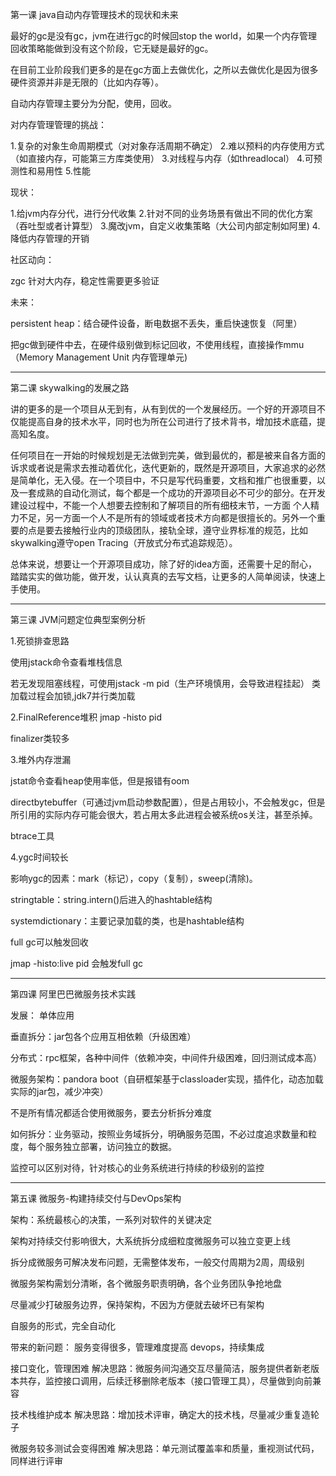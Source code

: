 第一课 java自动内存管理技术的现状和未来

最好的gc是没有gc，jvm在进行gc的时候回stop the world，如果一个内存管理回收策略能做到没有这个阶段，它无疑是最好的gc。

在目前工业阶段我们更多的是在gc方面上去做优化，之所以去做优化是因为很多硬件资源并非是无限的（比如内存等）。

自动内存管理主要分为分配，使用，回收。

对内存管理管理的挑战：

1.复杂的对象生命周期模式（对对象存活周期不确定）
2.难以预料的内存使用方式（如直接内存，可能第三方库类使用）
3.对线程与内存（如threadlocal）
4.可预测性和易用性
5.性能

现状：

1.给jvm内存分代，进行分代收集
2.针对不同的业务场景有做出不同的优化方案（吞吐型或者计算型）
3.魔改jvm，自定义收集策略（大公司内部定制如阿里)
4.降低内存管理的开销

社区动向：

zgc  针对大内存，稳定性需要更多验证

未来：

persistent heap：结合硬件设备，断电数据不丢失，重启快速恢复（阿里）

把gc做到硬件中去，在硬件级别做到标记回收，不使用线程，直接操作mmu（Memory Management Unit  内存管理单元)

----------------------------------------------------------------------------------------------------------------

第二课 skywalking的发展之路

讲的更多的是一个项目从无到有，从有到优的一个发展经历。一个好的开源项目不仅能提高自身的技术水平，同时也为所在公司进行了技术背书，增加技术底蕴，提高知名度。

任何项目在一开始的时候规划是无法做到完美，做到最优的，都是被来自各方面的诉求或者说是需求去推动着优化，迭代更新的，既然是开源项目，大家追求的必然是简单化，无入侵。在一个项目中，不只是写代码重要，文档和推广也很重要，以及一套成熟的自动化测试，每个都是一个成功的开源项目必不可少的部分。在开发建设过程中，不能一个人想要去控制和了解项目的所有细枝末节，一方面 个人精力不足，另一方面一个人不是所有的领域或者技术方向都是很擅长的。另外一个重要的点是要去接触行业内的顶级团队，接轨全球，遵守业界标准的规范，比如skywalking遵守open Tracing（开放式分布式追踪规范）。

总体来说，想要让一个开源项目成功，除了好的idea方面，还需要十足的耐心，踏踏实实的做功能，做开发，认认真真的去写文档，让更多的人简单阅读，快速上手使用。

-------------------------------------------------------------------------------------------------------

第三课 JVM问题定位典型案例分析

1.死锁排查思路

使用jstack命令查看堆栈信息

若无发现阻塞线程，可使用jstack -m pid（生产环境慎用，会导致进程挂起）
类加载过程会加锁,jdk7并行类加载

2.FinalReference堆积
jmap -histo pid

finalizer类较多

3.堆外内存泄漏

jstat命令查看heap使用率低，但是报错有oom

directbytebuffer（可通过jvm启动参数配置），但是占用较小，不会触发gc，但是所引用的实际内存可能会很大，若占用太多此进程会被系统os关注，甚至杀掉。

btrace工具

4.ygc时间较长

影响ygc的因素：mark（标记），copy（复制），sweep(清除)。

stringtable：string.intern()后进入的hashtable结构

systemdictionary：主要记录加载的类，也是hashtable结构

full gc可以触发回收

jmap -histo:live pid 会触发full gc

------------------------------------------------------------------------------------------------

第四课 阿里巴巴微服务技术实践

发展：
单体应用

垂直拆分：jar包各个应用互相依赖（升级困难）

分布式：rpc框架，各种中间件（依赖冲突，中间件升级困难，回归测试成本高）

微服务架构：pandora boot（自研框架基于classloader实现，插件化，动态加载实际的jar包，减少冲突）

不是所有情况都适合使用微服务，要去分析拆分难度

如何拆分：业务驱动，按照业务域拆分，明确服务范围，不必过度追求数量和粒度，每个服务独立部署，访问独立的数据。

监控可以区别对待，针对核心的业务系统进行持续的秒级别的监控

------------------------------------------------------------------------------------------------

第五课 微服务-构建持续交付与DevOps架构

架构：系统最核心的决策，一系列对软件的关键决定

架构对持续交付影响很大，大系统拆分成细粒度微服务可以独立变更上线

拆分成微服务可解决发布问题，无需整体发布，一般交付周期为2周，周级别

微服务架构需划分清晰，各个微服务职责明确，各个业务团队争抢地盘

尽量减少打破服务边界，保持架构，不因为方便就去破坏已有架构

自服务的形式，完全自动化

带来的新问题：
服务变得很多，管理难度提高  devops，持续集成

接口变化，管理困难    解决思路：微服务间沟通交互尽量简洁，服务提供者新老版本共存，监控接口调用，后续迁移删除老版本（接口管理工具），尽量做到向前兼容

技术栈维护成本  解决思路：增加技术评审，确定大的技术栈，尽量减少重复造轮子

微服务较多测试会变得困难  解决思路：单元测试覆盖率和质量，重视测试代码，同样进行评审

